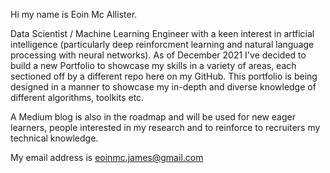 Hi my name is Eoin Mc Allister. 

Data Scientist / Machine Learning Engineer with a keen interest in artficial intelligence (particularly deep reinforcment learning and natural language processing with neural networks). As of December 2021 I've decided to build a new Portfolio to showcase my skills in a variety of areas, each sectioned off by a different repo here on my GitHub. This portfolio is being designed in a manner to showcase my in-depth and diverse knowledge of different algorithms, toolkits etc.

A Medium blog is also in the roadmap and will be used for new eager learners, people interested in my research and to reinforce to recruiters my technical knowledge.

My email address is eoinmc.james@gmail.com 
